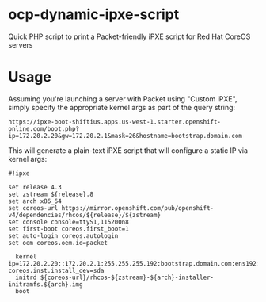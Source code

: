 # ocp-dynamic-ipxe-script
Quick PHP script to print a Packet-friendly iPXE script for Red Hat CoreOS servers

# Usage

Assuming you're launching a server with Packet using "Custom iPXE", simply specify the appropriate kernel args as part of the query string:

```
https://ipxe-boot-shiftius.apps.us-west-1.starter.openshift-online.com/boot.php?ip=172.20.2.20&gw=172.20.2.1&mask=26&hostname=bootstrap.domain.com
```

This will generate a plain-text iPXE script that will configure a static IP via kernel args:

```
#!ipxe

set release 4.3
set zstream ${release}.8
set arch x86_64
set coreos-url https://mirror.openshift.com/pub/openshift-v4/dependencies/rhcos/${release}/${zstream}
set console console=ttyS1,115200n8
set first-boot coreos.first_boot=1
set auto-login coreos.autologin
set oem coreos.oem.id=packet

  kernel ip=172.20.2.20::172.20.2.1:255.255.255.192:bootstrap.domain.com:ens192:none coreos.inst.install_dev=sda
  initrd ${coreos-url}/rhcos-${zstream}-${arch}-installer-initramfs.${arch}.img
  boot
  ```
